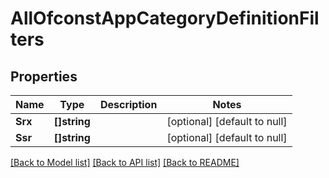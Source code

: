 # AllOfconstAppCategoryDefinitionFilters

## Properties
Name | Type | Description | Notes
------------ | ------------- | ------------- | -------------
**Srx** | **[]string** |  | [optional] [default to null]
**Ssr** | **[]string** |  | [optional] [default to null]

[[Back to Model list]](../README.md#documentation-for-models) [[Back to API list]](../README.md#documentation-for-api-endpoints) [[Back to README]](../README.md)

